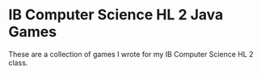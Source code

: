 # IB Computer Science HL 2 Java Games

These are a collection of games I wrote for my IB Computer Science HL 2 class.